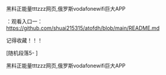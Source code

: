 黑料正能量tttzzz网页,俄罗斯vodafonewifi巨大APP

：观看入口一：https://github.com/shuai215315/atofdh/blob/main/README.md


记得收藏！！！



[随机段落5-
]






黑料正能量tttzzz网页,俄罗斯vodafonewifi巨大APP
